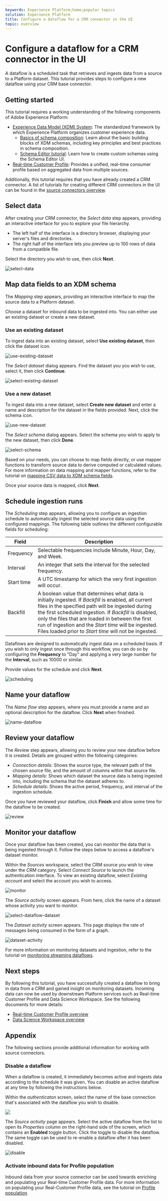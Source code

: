 ```yaml
---
keywords: Experience Platform;home;popular topics
solution: Experience Platform
title: Configure a dataflow for a CRM connector in the UI
topic: overview
---
```


# Configure a dataflow for a CRM connector in the UI

A dataflow is a scheduled task that retrieves and ingests data from a source to a Platform dataset. This tutorial provides steps to configure a new dataflow using your CRM base connector.

## Getting started

This tutorial requires a working understanding of the following components of Adobe Experience Platform:

*   [Experience Data Model (XDM) System](../../../../xdm/home.md): The standardized framework by which Experience Platform organizes customer experience data.
    *   [Basics of schema composition](../../../../xdm/schema/composition.md): Learn about the basic building blocks of XDM schemas, including key principles and best practices in schema composition.
    *   [Schema Editor tutorial](../../../../xdm/tutorials/create-schema-ui.md): Learn how to create custom schemas using the Schema Editor UI.
*   [Real-time Customer Profile](../../../../profile/home.md): Provides a unified, real-time consumer profile based on aggregated data from multiple sources.

Additionally, this tutorial requires that you have already created a CRM connector. A list of tutorials for creating different CRM connectors in the UI can be found in the [source connectors overview](../../../home.md).

## Select data

After creating your CRM connector, the *Select data* step appears, providing an interactive interface for you to explore your file hierarchy.

* The left half of the interface is a directory browser, displaying your server's files and directories.
* The right half of the interface lets you preview up to 100 rows of data from a compatible file.

Select the directory you wish to use, then click **Next**.

![select-data](../../../images/tutorials/dataflow/crm/select-data.png)

## Map data fields to an XDM schema

The *Mapping* step appears, providing an interactive interface to map the source data to a Platform dataset.

Choose a dataset for inbound data to be ingested into. You can either use an existing dataset or create a new dataset.

### Use an existing dataset

To ingest data into an existing dataset, select **Use existing dataset**, then click the dataset icon.

![use-existing-dataset](../../../images/tutorials/dataflow/crm/use-existing-dataset.png)

The _Select dataset_ dialog appears. Find the dataset you you wish to use, select it, then click **Continue**.

![select-existing-dataset](../../../images/tutorials/dataflow/crm/select-existing-dataset.png)

### Use a new dataset

To ingest data into a new dataset, select **Create new dataset** and enter a name and description for the dataset in the fields provided. Next, click the schema icon.

![use-new-dataset](../../../images/tutorials/dataflow/crm/use-new-dataset.png)

The _Select schema_ dialog appears. Select the schema you wish to apply to the new dataset, then click **Done**.

![select-schema](../../../images/tutorials/dataflow/crm/select-schema.png)

Based on your needs, you can choose to map fields directly, or use mapper functions to transform source data to derive computed or calculated values. For more information on data mapping and mapper functions, refer to the tutorial on [mapping CSV data to XDM schema fields](./../../../../tutorials/map-csv-to-xdm/map-csv-to-xdm.md#map-csv-fields-to-xdm-schema-fields).

Once your source data is mapped, click **Next**.

## Schedule ingestion runs

The *Scheduling* step appears, allowing you to configure an ingestion schedule to automatically ingest the selected source data using the configured mappings. The following table outlines the different configurable fields for scheduling:

| Field | Description |
| --- | --- |
| Frequency | Selectable frequencies include Minute, Hour, Day, and Week. |
| Interval | An integer that sets the interval for the selected frequency. |
| Start time | A UTC timestamp for which the very first ingestion will occur. |
| Backfill | A boolean value that determines what data is initially ingested. If *Backfill* is enabled, all current files in the specified path will be ingested during the first scheduled ingestion. If *Backfill* is disabled, only the files that are loaded in between the first run of ingestion and the *Start time* will be ingested. Files loaded prior to *Start time* will not be ingested. |

Dataflows are designed to automatically ingest data on a scheduled basis. If you wish to only ingest once through this workflow, you can do so by configuring the **Frequency** to "Day" and applying a very large number for the **Interval**, such as 10000 or similar.

Provide values for the schedule and click **Next**.

![scheduling](../../../images/tutorials/dataflow/crm/scheduling.png)

## Name your dataflow

The *Name flow* step appears, where you must provide a name and an optional description for the dataflow. Click **Next** when finished.

![name-dataflow](../../../images/tutorials/dataflow/crm/name-dataflow.png)

## Review your dataflow

The *Review* step appears, allowing you to review your new dataflow before it is created. Details are grouped within the following categories:

* *Connection details*: Shows the source type, the relevant path of the chosen source file, and the amount of columns within that source file.
* *Mapping details*: Shows which dataset the source data is being ingested into, including the schema that the dataset adheres to.
* *Schedule details*: Shows the active period, frequency, and interval of the ingestion schedule.

Once you have reviewed your dataflow, click **Finish** and allow some time for the dataflow to be created.

![review](../../../images/tutorials/dataflow/crm/review.png)

## Monitor your dataflow

Once your dataflow has been created, you can monitor the data that is being ingested through it. Follow the steps below to access a dataflow's dataset monitor.

Within the _Sources_ workspace, select the CRM source you wish to view under the *CRM* category. Select *Connect Source* to launch the authentication interface. To view an existing dataflow, select *Existing account* and select the account you wish to access.

![monitor](../../../images/tutorials/dataflow/crm/monitor.png)

 The *Source activity* screen appears. From here, click the name of a dataset whose activity you want to monitor.

 ![select-dataflow-dataset](../../../images/tutorials/dataflow/crm/select-dataflow-dataset.png)

 The *Dataset activity* screen appears. This page displays the rate of messages being consumed in the form of a graph.

 ![dataset-activity](../../../images/tutorials/dataflow/crm/dataset-activity.png)

 For more information on monitoring datasets and ingestion, refer to the tutorial on [monitoring streaming dataflows](../../../../ingestion/quality/monitor-data-flows.md).

## Next steps

By following this tutorial, you have successfully created a dataflow to bring in data from a CRM and gained insight on monitoring datasets. Incoming data can now be used by downstream Platform services such as Real-time Customer Profile and Data Science Workspace. See the following documents for more details:

*   [Real-time Customer Profile overview](../../../../profile/home.md)
*   [Data Science Workspace overview](../../../../data-science-workspace/home.md)

## Appendix

The following sections provide additional information for working with source connectors.

### Disable a dataflow

When a dataflow is created, it immediately becomes active and ingests data according to the schedule it was given. You can disable an active dataflow at any time by following the instructions below.

Within the *authenticaton* screen, select the name of the base connection that's associated with the dataflow you wish to disable.

![](../../../images/tutorials/dataflow/crm/monitor.png)

The _Source activity_ page appears. Select the active dataflow from the list to open its *Properties* column on the right-hand side of the screen, which contains an **Enabled** toggle button. Click the toggle to disable the dataflow. The same toggle can be used to re-enable a dataflow after it has been disabled.

![disable](../../../images/tutorials/dataflow/crm/disable.png)

### Activate inbound data for Profile population

Inbound data from your source connector can be used towards enriching and populating your Real-time Customer Profile data. For more information on populating your Real-Customer Profile data, see the tutorial on [Profile population](../profile.md).